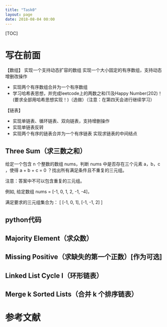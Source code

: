 ```yaml
---
title: "Task0"
layout: page
date: 2018-08-04 00:00
---
```

[TOC]

# 写在前面
 【数组】 实现一个支持动态扩容的数组
实现一个大小固定的有序数组，支持动态增删改操作
- 实现两个有序数组合并为一个有序数组
- 学习哈希表思想，并完成leetcode上的两数之和(1)及Happy Number(202)！(要求全部用哈希思想实现！)（选做）（注意：在第四天会进行继续学习）

【链表】
- 实现单链表、循环链表、双向链表，支持增删操作
- 实现单链表反转
- 实现两个有序的链表合并为一个有序链表
实现求链表的中间结点
##  Three Sum（求三数之和）
给定一个包含 n 个整数的数组 nums，判断 nums 中是否存在三个元素 a，b，c ，使得 a + b + c = 0 ？找出所有满足条件且不重复的三元组。

注意：答案中不可以包含重复的三元组。

例如, 给定数组 nums = [-1, 0, 1, 2, -1, -4]，

满足要求的三元组集合为：
[
  [-1, 0, 1],
  [-1, -1, 2]
]

## python代码





## Majority Element（求众数）

## Missing Positive（求缺失的第一个正数）[作为可选]

## Linked List Cycle I（环形链表）

## Merge k Sorted Lists（合并 k 个排序链表）


# 参考文献